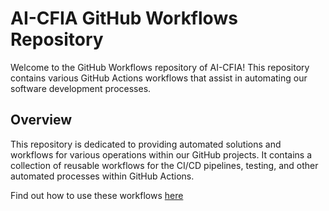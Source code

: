 # AI-CFIA GitHub Workflows Repository

Welcome to the GitHub Workflows repository of AI-CFIA! This repository contains various GitHub Actions workflows that assist in automating our software development processes.

## Overview

This repository is dedicated to providing automated solutions and workflows for various operations within our GitHub projects. It contains a collection of reusable workflows for the CI/CD pipelines, testing, and other automated processes within GitHub Actions.

Find out how to use these workflows [here](./github-workflows-documentation.md)
